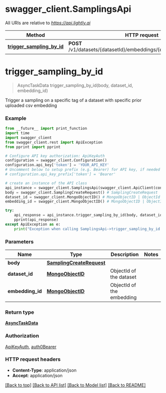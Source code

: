 # swagger_client.SamplingsApi

All URIs are relative to *https://api.lightly.ai*

Method | HTTP request | Description
------------- | ------------- | -------------
[**trigger_sampling_by_id**](SamplingsApi.md#trigger_sampling_by_id) | **POST** /v1/datasets/{datasetId}/embeddings/{embeddingId}/sampling | 

# **trigger_sampling_by_id**
> AsyncTaskData trigger_sampling_by_id(body, dataset_id, embedding_id)



Trigger a sampling on a specific tag of a dataset with specific prior uploaded csv embedding

### Example
```python
from __future__ import print_function
import time
import swagger_client
from swagger_client.rest import ApiException
from pprint import pprint

# Configure API key authorization: ApiKeyAuth
configuration = swagger_client.Configuration()
configuration.api_key['token'] = 'YOUR_API_KEY'
# Uncomment below to setup prefix (e.g. Bearer) for API key, if needed
# configuration.api_key_prefix['token'] = 'Bearer'

# create an instance of the API class
api_instance = swagger_client.SamplingsApi(swagger_client.ApiClient(configuration))
body = swagger_client.SamplingCreateRequest() # SamplingCreateRequest | 
dataset_id = swagger_client.MongoObjectID() # MongoObjectID | ObjectId of the dataset
embedding_id = swagger_client.MongoObjectID() # MongoObjectID | ObjectId of the embedding

try:
    api_response = api_instance.trigger_sampling_by_id(body, dataset_id, embedding_id)
    pprint(api_response)
except ApiException as e:
    print("Exception when calling SamplingsApi->trigger_sampling_by_id: %s\n" % e)
```

### Parameters

Name | Type | Description  | Notes
------------- | ------------- | ------------- | -------------
 **body** | [**SamplingCreateRequest**](SamplingCreateRequest.md)|  | 
 **dataset_id** | [**MongoObjectID**](.md)| ObjectId of the dataset | 
 **embedding_id** | [**MongoObjectID**](.md)| ObjectId of the embedding | 

### Return type

[**AsyncTaskData**](AsyncTaskData.md)

### Authorization

[ApiKeyAuth](../README.md#ApiKeyAuth), [auth0Bearer](../README.md#auth0Bearer)

### HTTP request headers

 - **Content-Type**: application/json
 - **Accept**: application/json

[[Back to top]](#) [[Back to API list]](../README.md#documentation-for-api-endpoints) [[Back to Model list]](../README.md#documentation-for-models) [[Back to README]](../README.md)

